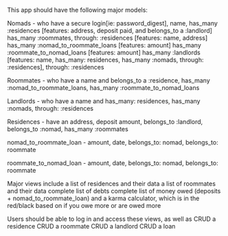 This app should have the following major models:

Nomads - who have a secure login[ie: password_digest], name, has_many :residences [features: address, deposit paid, and belongs_to a :landlord]
                                        has_many :roommates, through: :residences [features: name, address]
                                        has_many :nomad_to_roommate_loans [features: amount]
                                        has_many :roommate_to_nomad_loans [features: amount]
                                        has_many :landlords [features: name, has_many: residences, has_many :nomads, through: :residences], through: :residences

Roommates - who have a name and belongs_to a :residence, has_many :nomad_to_roommate_loans, has_many :roommate_to_nomad_loans

Landlords - who have a name and has_many: residences, has_many :nomads, through: :residences

Residences - have an address, deposit amount, belongs_to :landlord, belongs_to :nomad, has_many :roommates

nomad_to_roommate_loan - amount, date, belongs_to: nomad, belongs_to: roommate

roommate_to_nomad_loan - amount, date, belongs_to: nomad, belongs_to: roommate


Major views include a list of residences and their data
                    a list of roommates and their data
                    complete list of debts
                    complete list of money owed (deposits + nomad_to_roommate_loan)
                    and a karma calculator, which is in the red/black based on if you owe more or are owed more

Users should be able to log in and access these views, as well as CRUD a residence
                                                                  CRUD a roommate
                                                                  CRUD a landlord
                                                                  CRUD a loan
